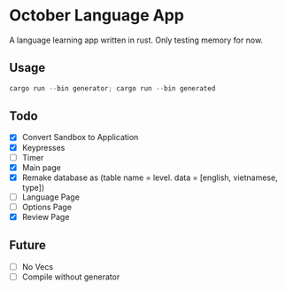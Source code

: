 # October Language App

A language learning app written in rust. Only testing memory for now.

## Usage

```powershell
cargo run --bin generator; cargo run --bin generated
```

## Todo

- [x] Convert Sandbox to Application
- [x] Keypresses
- [ ] Timer
- [x] Main page
- [x] Remake database as (table name = level. data = [english, vietnamese, type])
- [ ] Language Page
- [ ] Options Page
- [x] Review Page

## Future

- [ ] No Vecs
- [ ] Compile without generator
